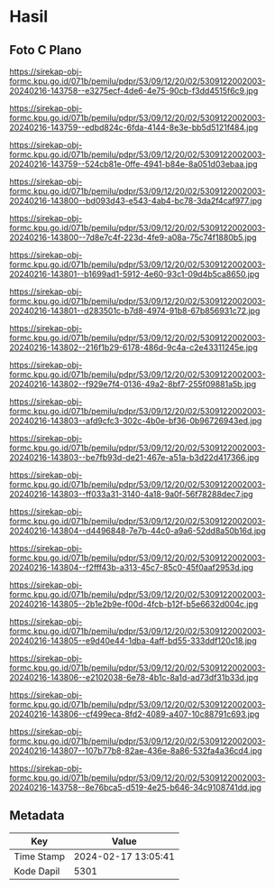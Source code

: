 # Hasil

## Foto C Plano

https://sirekap-obj-formc.kpu.go.id/071b/pemilu/pdpr/53/09/12/20/02/5309122002003-20240216-143758--e3275ecf-4de6-4e75-90cb-f3dd4515f6c9.jpg

https://sirekap-obj-formc.kpu.go.id/071b/pemilu/pdpr/53/09/12/20/02/5309122002003-20240216-143759--edbd824c-6fda-4144-8e3e-bb5d5121f484.jpg

https://sirekap-obj-formc.kpu.go.id/071b/pemilu/pdpr/53/09/12/20/02/5309122002003-20240216-143759--524cb81e-0ffe-4941-b84e-8a051d03ebaa.jpg

https://sirekap-obj-formc.kpu.go.id/071b/pemilu/pdpr/53/09/12/20/02/5309122002003-20240216-143800--bd093d43-e543-4ab4-bc78-3da2f4caf977.jpg

https://sirekap-obj-formc.kpu.go.id/071b/pemilu/pdpr/53/09/12/20/02/5309122002003-20240216-143800--7d8e7c4f-223d-4fe9-a08a-75c74f1880b5.jpg

https://sirekap-obj-formc.kpu.go.id/071b/pemilu/pdpr/53/09/12/20/02/5309122002003-20240216-143801--b1699ad1-5912-4e60-93c1-09d4b5ca8650.jpg

https://sirekap-obj-formc.kpu.go.id/071b/pemilu/pdpr/53/09/12/20/02/5309122002003-20240216-143801--d283501c-b7d8-4974-91b8-67b856931c72.jpg

https://sirekap-obj-formc.kpu.go.id/071b/pemilu/pdpr/53/09/12/20/02/5309122002003-20240216-143802--216f1b29-6178-486d-9c4a-c2e43311245e.jpg

https://sirekap-obj-formc.kpu.go.id/071b/pemilu/pdpr/53/09/12/20/02/5309122002003-20240216-143802--f929e7f4-0136-49a2-8bf7-255f09881a5b.jpg

https://sirekap-obj-formc.kpu.go.id/071b/pemilu/pdpr/53/09/12/20/02/5309122002003-20240216-143803--afd9cfc3-302c-4b0e-bf36-0b96726943ed.jpg

https://sirekap-obj-formc.kpu.go.id/071b/pemilu/pdpr/53/09/12/20/02/5309122002003-20240216-143803--be7fb93d-de21-467e-a51a-b3d22d417366.jpg

https://sirekap-obj-formc.kpu.go.id/071b/pemilu/pdpr/53/09/12/20/02/5309122002003-20240216-143803--ff033a31-3140-4a18-9a0f-56f78288dec7.jpg

https://sirekap-obj-formc.kpu.go.id/071b/pemilu/pdpr/53/09/12/20/02/5309122002003-20240216-143804--d4496848-7e7b-44c0-a9a6-52dd8a50b16d.jpg

https://sirekap-obj-formc.kpu.go.id/071b/pemilu/pdpr/53/09/12/20/02/5309122002003-20240216-143804--f2fff43b-a313-45c7-85c0-45f0aaf2953d.jpg

https://sirekap-obj-formc.kpu.go.id/071b/pemilu/pdpr/53/09/12/20/02/5309122002003-20240216-143805--2b1e2b9e-f00d-4fcb-b12f-b5e6632d004c.jpg

https://sirekap-obj-formc.kpu.go.id/071b/pemilu/pdpr/53/09/12/20/02/5309122002003-20240216-143805--e9d40e44-1dba-4aff-bd55-333ddf120c18.jpg

https://sirekap-obj-formc.kpu.go.id/071b/pemilu/pdpr/53/09/12/20/02/5309122002003-20240216-143806--e2102038-6e78-4b1c-8a1d-ad73df31b33d.jpg

https://sirekap-obj-formc.kpu.go.id/071b/pemilu/pdpr/53/09/12/20/02/5309122002003-20240216-143806--cf499eca-8fd2-4089-a407-10c88791c693.jpg

https://sirekap-obj-formc.kpu.go.id/071b/pemilu/pdpr/53/09/12/20/02/5309122002003-20240216-143807--107b77b8-82ae-436e-8a86-532fa4a36cd4.jpg

https://sirekap-obj-formc.kpu.go.id/071b/pemilu/pdpr/53/09/12/20/02/5309122002003-20240216-143758--8e76bca5-d519-4e25-b646-34c9108741dd.jpg


## Metadata

| Key        | Value               |
| ---------- | ------------------- |
| Time Stamp | 2024-02-17 13:05:41 |
| Kode Dapil | 5301                |



